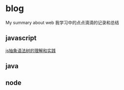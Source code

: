 # blog
My summary about web
我学习中的点点滴滴的记录和总结
## javascript
[js抽象语法树的理解和实践](https://github.com/Dreamfly666/blog/issues/4)

## java

## node
